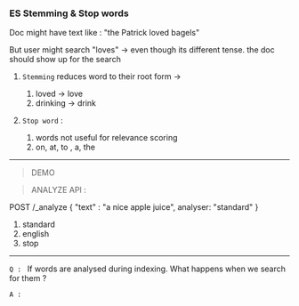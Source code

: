 ### ES Stemming & Stop words 

Doc might have text like : "the Patrick loved bagels"

But user might search "loves" -> even though its different tense.
the doc should show up for the search

1. `Stemming` reduces word to their root form ->
   1. loved -> love
   2. drinking -> drink

2. `Stop word` :
   1. words not useful for relevance scoring
   2. on, at, to , a, the 

-------------------
> DEMO

> ANALYZE API :

POST /_analyze
{
"text" : "a nice apple juice",
analyser: "standard"
}

1. standard
2. english
3. stop

------   
`Q : `
If words are analysed during indexing. What happens when we search for them ?

`A :`
